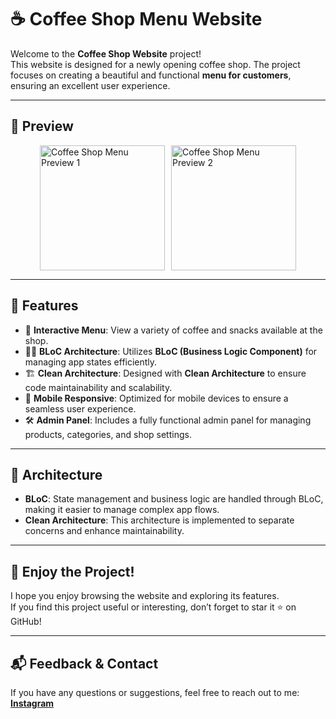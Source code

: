 # ☕ Coffee Shop Menu Website

Welcome to the **Coffee Shop Website** project!  
This website is designed for a newly opening coffee shop. The project focuses on creating a beautiful and functional **menu for customers**, ensuring an excellent user experience.

---

## 📸 Preview

<div style="display: flex; gap: 10px; flex-wrap: wrap; justify-content: center;">
    <img src="https://github.com/user-attachments/assets/7b6c1f2b-f5ef-4cc9-b993-bcffd89fdd34" alt="Coffee Shop Menu Preview 1" width="200"/>
    <img src="https://github.com/user-attachments/assets/aee485b7-20a6-403e-8fd9-9dec1153dc42" alt="Coffee Shop Menu Preview 2" width="200"/>
</div>

---

## 🚀 Features

- 🍵 **Interactive Menu**: View a variety of coffee and snacks available at the shop.
- 🧑‍💻 **BLoC Architecture**: Utilizes **BLoC (Business Logic Component)** for managing app states efficiently.
- 🏗️ **Clean Architecture**: Designed with **Clean Architecture** to ensure code maintainability and scalability.
- 📱 **Mobile Responsive**: Optimized for mobile devices to ensure a seamless user experience.
- 🛠️ **Admin Panel**: Includes a fully functional admin panel for managing products, categories, and shop settings.

---

## 🔧 Architecture

- **BLoC**: State management and business logic are handled through BLoC, making it easier to manage complex app flows.
- **Clean Architecture**: This architecture is implemented to separate concerns and enhance maintainability.

---

## 💬 Enjoy the Project!

I hope you enjoy browsing the website and exploring its features.  
If you find this project useful or interesting, don’t forget to star it ⭐ on GitHub!

---

## 📬 Feedback & Contact

If you have any questions or suggestions, feel free to reach out to me:  
[**Instagram**](https://www.instagram.com/aradazr.dev)
